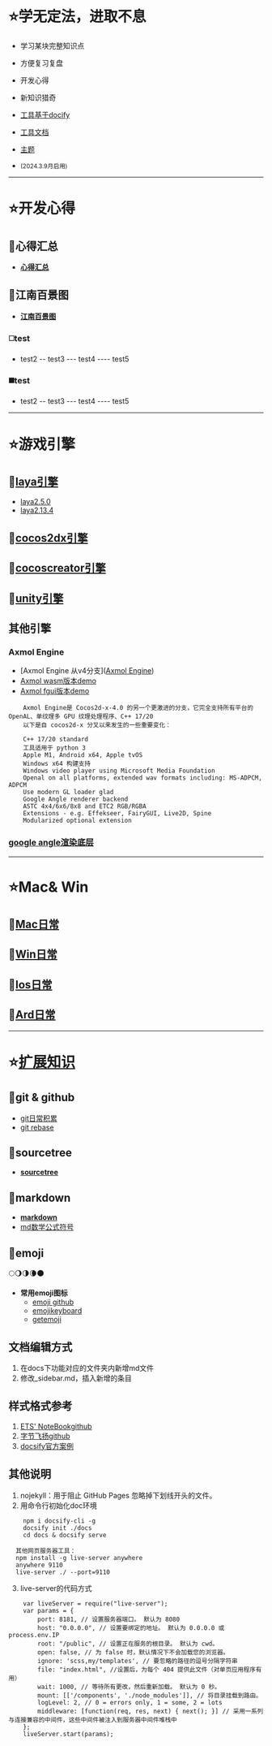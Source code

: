 
# ⭐学无定法，进取不息
* 学习某块完整知识点 
* 方便复习复盘
* 开发心得
* 新知识猎奇

* [工具基于docify](https://www.jsdelivr.com/package/npm/docsify)
* [工具文档](https://docsify.js.org/#/zh-cn/)
* [主题](https://github.com/jhildenbiddle/docsify-themeable)
* <small>(2024.3.9月启用)</small>
------------------------------------


# ⭐​​​开发心得
## 🔸心得汇总
- **[心得汇总](/docs/insight/)**

## 🔸江南百景图
- **[江南百景图](/docs/insight/?id=江南百景图)**

### ◻️​​test
- test2
-- test3
--- test4
---- test5

### ◼️​​test
- test2
-- test3
--- test4
---- test5


------------------------------------
# ⭐游戏引擎
## 🔸[laya引擎](/docs/laya/)
- [laya2.5.0](/docs/laya/?id=laya250)
- [laya2.13.4](/docs/laya/?id=laya2134)

## 🔸[cocos2dx引擎](/docs/cocos2dx/)

## 🔸[cocoscreator引擎](/docs/cocoscreator/)  

## 🔸[unity引擎](/docs/unity/)


## 其他引擎

### Axmol Engine
- [Axmol Engine 从v4分支]([Axmol Engine](https://github.com/axmolengine/axmol?tab=readme-ov-file))
- [Axmol wasm版本demo](https://axmol.netlify.app/wasm/cpp-tests/cpp-tests)
- [Axmol fgui版本demo](https://axmol.netlify.app/wasm/fairygui-tests/fairygui-tests)
```
    Axmol Engine是 Cocos2d-x-4.0 的另一个更激进的分支，它完全支持所有平台的 OpenAL、单纹理多 GPU 纹理处理程序、C++ 17/20
    以下是自 cocos2d-x 分叉以来发生的一些重要变化：

    C++ 17/20 standard
    工具适用于 python 3
    Apple M1, Android x64, Apple tvOS
    Windows x64 构建支持
    Windows video player using Microsoft Media Foundation
    Openal on all platforms, extended wav formats including: MS-ADPCM, ADPCM
    Use modern GL loader glad
    Google Angle renderer backend
    ASTC 4x4/6x6/8x8 and ETC2 RGB/RGBA
    Extensions - e.g. Effekseer, FairyGUI, Live2D, Spine
    Modularized optional extension
```

### [google angle渲染底层](https://github.com/google/angle)



------------------------------------
# ⭐Mac& Win

## 🔸[Mac日常](/docs/mac/)

## 🔸[Win日常](/docs/win/)

## 🔸[Ios日常](/docs/ios/)

## 🔸[Ard日常](/docs/android/)


------------------------------------
# ⭐[扩展知识](/docs/knowledge/)
## 🔸git & github
- [git日常积累](/docs/knowledge/git)
- [git rebase](/docs/knowledge/git)

## 🔸sourcetree
- **[sourcetree](/docs/knowledge/sourcetree)**

## 🔸markdown
- **[markdown](/docs/knowledge/markdown)**
- [md数学公式符号](https://www.cnblogs.com/ywsun/p/14271547.html)

## 🔸emoji
🌕🌖🌗🌘🌑
- **常用emoji图标**
    - [emoji github](/docs/knowledge/emoji)
    - [emojikeyboard](https://emojikeyboard.top/)
    - [getemoji](https://getemoji.com/)




## 文档编辑方式  <!-- {docsify-ignore} -->
1. 在docs下功能对应的文件夹内新增md文件
2. 修改_sidebar.md，插入新增的条目



## 样式格式参考  <!-- {docsify-ignore} -->
1. [ETS' NoteBook](https://notebook.js.org/#/)[github](https://github.com/wugenqiang/NoteBook)
2. [字节飞扬](https://github.com/bytesfly/blog)[github](https://github.com/bytesfly/blog)
3. [docsify官方案例](https://github.com/docsifyjs/awesome-docsify?tab=readme-ov-file#showcase)


## 其他说明  <!-- {docsify-ignore} -->
1. nojekyll：用于阻止 GitHub Pages 忽略掉下划线开头的文件。
2. 用命令行初始化doc环境
```
    npm i docsify-cli -g
    docsify init ./docs
    cd docs & docsify serve
    
  其他网页服务器工具：
  npm install -g live-server anywhere
  anywhere 9110
  live-server ./ --port=9110
```

3. live-server的代码方式
```
    var liveServer = require("live-server");
    var params = {
        port: 8181, // 设置服务器端口。 默认为 8080 
        host: "0.0.0.0", // 设置要绑定的地址。 默认为 0.0.0.0 或 process.env.IP
        root: "/public", // 设置正在服务的根目录。 默认为 cwd。
        open: false, // 为 false 时，默认情况下不会加载您的浏览器。
        ignore: 'scss,my/templates', // 要忽略的路径的逗号分隔字符串
        file: "index.html", //设置后，为每个 404 提供此文件（对单页应用程序有用）
        wait: 1000, // 等待所有更改，然后重新加载。 默认为 0 秒。
        mount: [['/components', './node_modules']], // 将目录挂载到路由。
        logLevel: 2, // 0 = errors only, 1 = some, 2 = lots 
        middleware: [function(req, res, next) { next(); }] // 采用一系列与连接兼容的中间件，这些中间件被注入到服务器中间件堆栈中
    };
    liveServer.start(params);
```

































